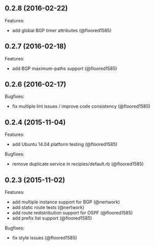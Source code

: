 ## 0.2.8 (2016-02-22)

Features:

  - add global BGP timer attributes (@floored1585)

## 0.2.7 (2016-02-18)

Features:

  - add BGP maximum-paths support (@floored1585)

## 0.2.6 (2016-02-17)

Bugfixes:

  - fix multiple lint issues / improve code consistency (@floored1585)

## 0.2.4 (2015-11-04)

Features:

  - add Ubuntu 14.04 platform testing (@floored1585)

Bugfixes:

  - remove duplicate service in recipies/default.rb (@floored1585)

## 0.2.3 (2015-11-02)

Features:

  - add multiple instance support for BGP (@nertwork)
  - add static route tests (@nertwork)
  - add route redistribution support for OSPF (@floored1585)
  - add prefix list support (@floored1585)
  
Bugfixes:

  - fix style issues (@floored1585)
